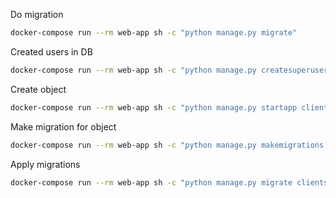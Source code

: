 Do migration
```bash
docker-compose run --rm web-app sh -c "python manage.py migrate"
```

Created users in DB
```bash
docker-compose run --rm web-app sh -c "python manage.py createsuperuser"
```

Create object
```bash
docker-compose run --rm web-app sh -c "python manage.py startapp clients"
```

Make migration for object
```bash
docker-compose run --rm web-app sh -c "python manage.py makemigrations clients"
```

Apply migrations
```bash
docker-compose run --rm web-app sh -c "python manage.py migrate clients"
```